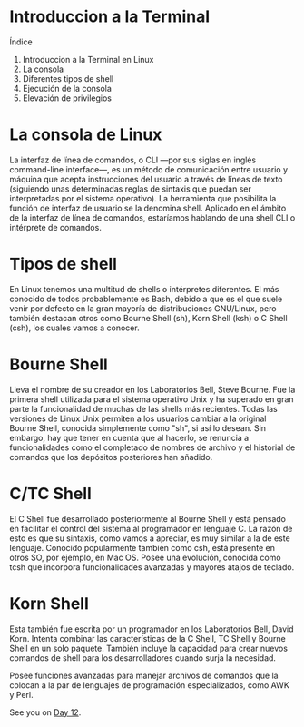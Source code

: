 
# Introduccion a la Terminal



Índice

1. Introduccion a la Terminal en Linux
2. La consola
3. Diferentes tipos de shell
4. Ejecución de la consola
5. Elevación de privilegios


#
#
 # La consola de Linux

La interfaz de línea de comandos, o CLI —por sus siglas en inglés command-line interface—, es un método de comunicación entre usuario y máquina que acepta instrucciones del usuario a través de líneas de texto (siguiendo unas determinadas reglas de sintaxis que puedan ser interpretadas por el sistema operativo).
La herramienta que posibilita la función de interfaz de usuario se la denomina shell. Aplicado en el ámbito de la interfaz de línea de comandos, estaríamos hablando de una shell CLI o intérprete de comandos.


# Tipos de shell

En Linux tenemos una multitud de shells o intérpretes diferentes. El más conocido de todos probablemente es Bash, debido a que es el que suele venir por defecto en la gran mayoría de distribuciones GNU/Linux, pero también destacan otros como Bourne Shell (sh), Korn Shell (ksh) o C Shell (csh), los cuales vamos a conocer.

# Bourne Shell

Lleva el nombre de su creador en los Laboratorios Bell, Steve Bourne. Fue la primera shell utilizada para el sistema operativo Unix y ha superado en gran parte la funcionalidad de muchas de las shells más recientes. Todas las versiones de Linux Unix permiten a los usuarios cambiar a la original Bourne Shell, conocida simplemente como "sh", si así lo desean. Sin embargo, hay que tener en cuenta que al hacerlo, se renuncia a funcionalidades como el completado de nombres de archivo y el historial de comandos que los depósitos posteriores han añadido.

# C/TC Shell

El C Shell fue desarrollado posteriormente al Bourne Shell y está pensado en facilitar el control del sistema al programador en lenguaje C. La razón de esto es que su sintaxis, como vamos a apreciar, es muy similar a la de este lenguaje.
Conocido popularmente también como csh, está presente en otros SO, por ejemplo, en Mac OS. Posee una evolución, conocida como tcsh que incorpora funcionalidades avanzadas y mayores atajos de teclado.


# Korn Shell

Esta también fue escrita por un programador en los Laboratorios Bell, David Korn. Intenta combinar las características de la C Shell, TC Shell y Bourne Shell en un solo paquete. 
También incluye la capacidad para crear nuevos comandos de shell para los desarrolladores cuando surja la necesidad.

Posee funciones avanzadas para manejar archivos de comandos que la colocan a la par de lenguajes de programación especializados, como AWK y Perl.




















See you on [Day 12](day12.md).

